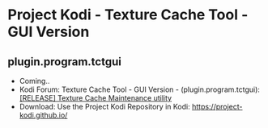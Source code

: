 # Project Kodi - Texture Cache Tool - GUI Version
## plugin.program.tctgui

<p align="left">
<ul>
    <li>Coming..</li>
    <li>Kodi Forum: Texture Cache Tool - GUI Version - (plugin.program.tctgui): <a href="https://forum.kodi.tv/showthread.php?tid=158373&pid=3200766#pid3200766">[RELEASE] Texture Cache Maintenance utility</a></li>
    <li>Download: Use the Project Kodi Repository in Kodi: <a href="https://project-kodi.github.io/">https://project-kodi.github.io/</a></li>
  </ul>
  </p>


  
